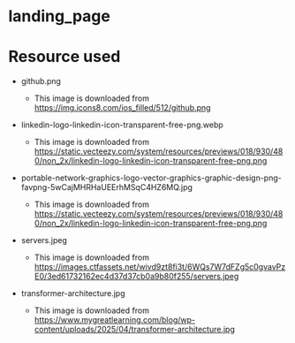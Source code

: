# landing_page


# Resource used
- github.png
    - This image is downloaded from https://img.icons8.com/ios_filled/512/github.png

- linkedin-logo-linkedin-icon-transparent-free-png.webp
    - This image is downloaded from  https://static.vecteezy.com/system/resources/previews/018/930/480/non_2x/linkedin-logo-linkedin-icon-transparent-free-png.png

- portable-network-graphics-logo-vector-graphics-graphic-design-png-favpng-5wCajMHRHaUEErhMSqC4HZ6MQ.jpg
    - This image is downloaded from  https://static.vecteezy.com/system/resources/previews/018/930/480/non_2x/linkedin-logo-linkedin-icon-transparent-free-png.png

- servers.jpeg
    - This image is downloaded from https://images.ctfassets.net/wivd9zt8fi3t/6WQs7W7dFZg5c0gvavPzE0/3ed61732162ec4d37d37cb0a9b80f255/servers.jpeg

- transformer-architecture.jpg
    - This image is downloaded from https://www.mygreatlearning.com/blog/wp-content/uploads/2025/04/transformer-architecture.jpg